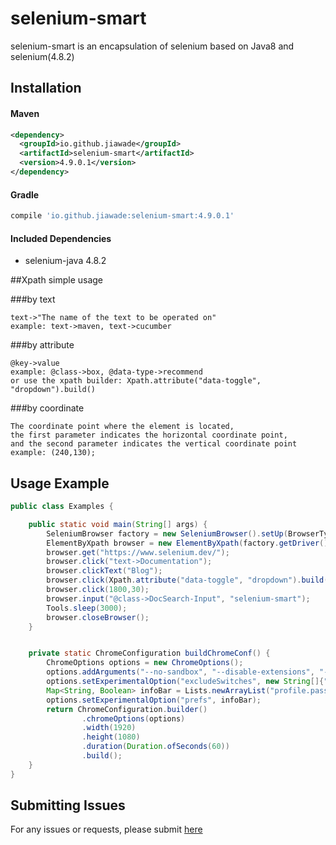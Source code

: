 
# selenium-smart #

selenium-smart is an encapsulation of selenium
based on Java8 and selenium(4.8.2)

## Installation

#### Maven
````xml
<dependency>
  <groupId>io.github.jiawade</groupId>
  <artifactId>selenium-smart</artifactId>
  <version>4.9.0.1</version>
</dependency>
````

#### Gradle
````gradle
compile 'io.github.jiawade:selenium-smart:4.9.0.1'
````

#### Included Dependencies
* selenium-java 4.8.2

##Xpath simple usage

###by text
````
text->"The name of the text to be operated on"
example: text->maven, text->cucumber
````

###by attribute
````
@key->value
example: @class->box, @data-type->recommend
or use the xpath builder: Xpath.attribute("data-toggle", "dropdown").build()
````

###by coordinate
````
The coordinate point where the element is located, 
the first parameter indicates the horizontal coordinate point, 
and the second parameter indicates the vertical coordinate point
example: (240,130);
````

## Usage Example

````java
public class Examples {

    public static void main(String[] args) {
        SeleniumBrowser factory = new SeleniumBrowser().setUp(BrowserType.CHROME, buildChromeConf());
        ElementByXpath browser = new ElementByXpath(factory.getDriver());
        browser.get("https://www.selenium.dev/");
        browser.click("text->Documentation");
        browser.clickText("Blog");
        browser.click(Xpath.attribute("data-toggle", "dropdown").build(),"1");
        browser.click(1800,30);
        browser.input("@class->DocSearch-Input", "selenium-smart");
        Tools.sleep(3000);
        browser.closeBrowser();
    }


    private static ChromeConfiguration buildChromeConf() {
        ChromeOptions options = new ChromeOptions();
        options.addArguments("--no-sandbox", "--disable-extensions", "--disable-dev-shm-usage");
        options.setExperimentalOption("excludeSwitches", new String[]{"enable-automation"});
        Map<String, Boolean> infoBar = Lists.newArrayList("profile.password_manager_enabled", "credentials_enable_service").stream().collect(Collectors.toMap(i -> i, i -> false));
        options.setExperimentalOption("prefs", infoBar);
        return ChromeConfiguration.builder()
                .chromeOptions(options)
                .width(1920)
                .height(1080)
                .duration(Duration.ofSeconds(60))
                .build();
    }
}
````

## Submitting Issues
For any issues or requests, please submit [here](https://github.com/jiawade/selenium-smart/issues)
